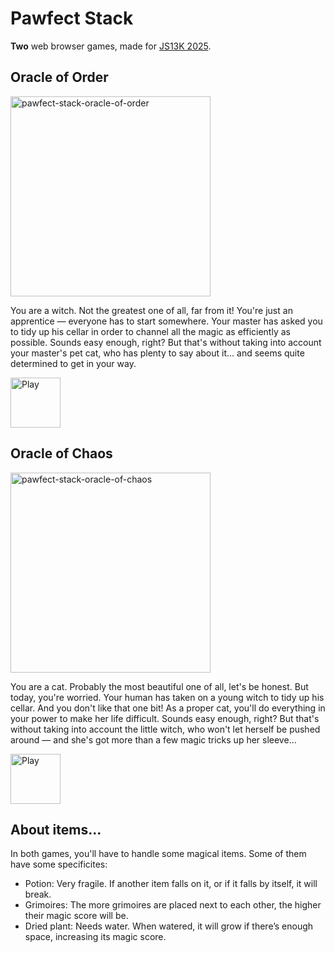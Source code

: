 # Pawfect Stack

**Two** web browser games, made for [JS13K 2025](https://js13kgames.com/2025/).

## Oracle of Order

<img width="320" height="320" alt="pawfect-stack-oracle-of-order" src="https://github.com/user-attachments/assets/69d66d08-2baa-4f3e-9786-344749024697" />

You are a witch. Not the greatest one of all, far from it! You're just an apprentice — everyone has to start somewhere. Your master has asked you to tidy up his cellar in order to channel all the magic as efficiently as possible. Sounds easy enough, right? But that's without taking into account your master's pet cat, who has plenty to say about it… and seems quite determined to get in your way.

<a href="https://js13kgames.com/2025/games/pawfect-stack-oracle-of-order">
<img width="80" src="https://img.shields.io/badge/play-205d61.svg?logo=data:image/svg%2bxml;base64,PHN2ZyB4bWxucz0iaHR0cDovL3d3dy53My5vcmcvMjAwMC9zdmciIHZlcnNpb249IjEiIHdpZHRoPSI2MDAiIGhlaWdodD0iNjAwIj48cGF0aCBkPSJNMTI5IDExMWMtNTUgNC05MyA2Ni05MyA3OEwwIDM5OGMtMiA3MCAzNiA5MiA2OSA5MWgxYzc5IDAgODctNTcgMTMwLTEyOGgyMDFjNDMgNzEgNTAgMTI4IDEyOSAxMjhoMWMzMyAxIDcxLTIxIDY5LTkxbC0zNi0yMDljMC0xMi00MC03OC05OC03OGgtMTBjLTYzIDAtOTIgMzUtOTIgNDJIMjM2YzAtNy0yOS00Mi05Mi00MmgtMTV6IiBmaWxsPSIjZmZmIi8+PC9zdmc+" alt="Play" /></a>

## Oracle of Chaos

<img width="320" height="320" alt="pawfect-stack-oracle-of-chaos" src="https://github.com/user-attachments/assets/6414974a-ce1e-43e4-834b-76f8d9b511b1" />

You are a cat. Probably the most beautiful one of all, let's be honest. But today, you're worried. Your human has taken on a young witch to tidy up his cellar. And you don't like that one bit! As a proper cat, you'll do everything in your power to make her life difficult. Sounds easy enough, right? But that's without taking into account the little witch, who won't let herself be pushed around — and she's got more than a few magic tricks up her sleeve…

<a href="https://js13kgames.com/2025/games/pawfect-stack-oracle-of-chaos">
<img width="80" src="https://img.shields.io/badge/play-a0302d.svg?logo=data:image/svg%2bxml;base64,PHN2ZyB4bWxucz0iaHR0cDovL3d3dy53My5vcmcvMjAwMC9zdmciIHZlcnNpb249IjEiIHdpZHRoPSI2MDAiIGhlaWdodD0iNjAwIj48cGF0aCBkPSJNMTI5IDExMWMtNTUgNC05MyA2Ni05MyA3OEwwIDM5OGMtMiA3MCAzNiA5MiA2OSA5MWgxYzc5IDAgODctNTcgMTMwLTEyOGgyMDFjNDMgNzEgNTAgMTI4IDEyOSAxMjhoMWMzMyAxIDcxLTIxIDY5LTkxbC0zNi0yMDljMC0xMi00MC03OC05OC03OGgtMTBjLTYzIDAtOTIgMzUtOTIgNDJIMjM2YzAtNy0yOS00Mi05Mi00MmgtMTV6IiBmaWxsPSIjZmZmIi8+PC9zdmc+" alt="Play" /></a>

## About items...

In both games, you'll have to handle some magical items. Some of them have some specificites:

- Potion: Very fragile. If another item falls on it, or if it falls by itself, it will break.
- Grimoires: The more grimoires are placed next to each other, the higher their magic score will be.
- Dried plant: Needs water. When watered, it will grow if there’s enough space, increasing its magic score.
